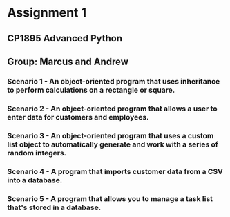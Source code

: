 # Assignment 1
## CP1895 Advanced Python
## Group: Marcus and Andrew

### Scenario 1 - An object-oriented program that uses inheritance to perform calculations on a rectangle or square.

### Scenario 2 - An object-oriented program that allows a user to enter data for customers and employees.

### Scenario 3 - An object-oriented program that uses a custom list object to automatically generate and work with a series of random integers.

### Scenario 4 - A program that imports customer data from a CSV into a database.

### Scenario 5 - A program that allows you to manage a task list that's stored in a database.
